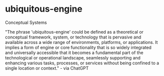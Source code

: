 # ubiquitous-engine
Conceptual Systems

"The phrase 'ubiquitous-engine' could be defined as a theoretical or conceptual framework, system, or technology that is pervasive and available across a wide range of environments, platforms, or applications. It implies a form of engine or core functionality that is so widely integrated and universally accessible that it becomes a fundamental part of the technological or operational landscape, seamlessly supporting and enhancing various tasks, processes, or services without being confined to a single location or context." - via ChatGPT
